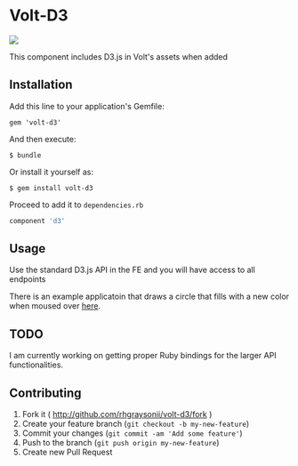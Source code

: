 # Volt-D3

<a href="http://d3js.org"><img src="http://d3js.org/logo.svg"></a>

This component includes D3.js in Volt's assets when added

## Installation

Add this line to your application's Gemfile:

    gem 'volt-d3'

And then execute:

    $ bundle

Or install it yourself as:

    $ gem install volt-d3

Proceed to add it to `dependencies.rb`

```RUBY
component 'd3'
```

## Usage
Use the standard D3.js API in the FE and you will have access to all endpoints

There is an example applicatoin that draws a circle that fills with a new color when moused over [here](example).

## TODO
I am currently working on getting proper Ruby bindings for the larger API functionalities.

## Contributing

1. Fork it ( http://github.com/rhgraysonii/volt-d3/fork )
2. Create your feature branch (`git checkout -b my-new-feature`)
3. Commit your changes (`git commit -am 'Add some feature'`)
4. Push to the branch (`git push origin my-new-feature`)
5. Create new Pull Request
